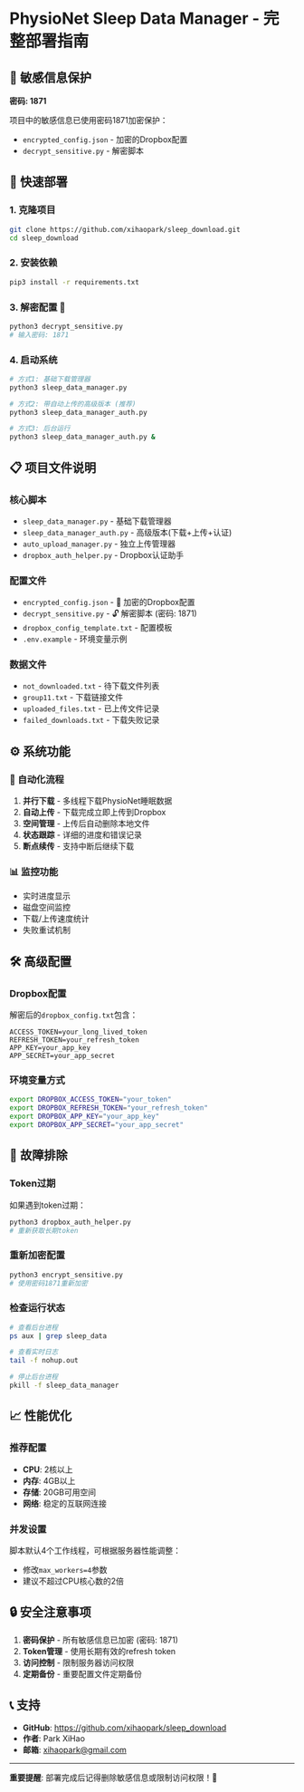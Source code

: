 # PhysioNet Sleep Data Manager - 完整部署指南

## 🔐 敏感信息保护

**密码: 1871**

项目中的敏感信息已使用密码1871加密保护：
- `encrypted_config.json` - 加密的Dropbox配置
- `decrypt_sensitive.py` - 解密脚本

## 🚀 快速部署

### 1. 克隆项目
```bash
git clone https://github.com/xihaopark/sleep_download.git
cd sleep_download
```

### 2. 安装依赖
```bash
pip3 install -r requirements.txt
```

### 3. 解密配置 🔑
```bash
python3 decrypt_sensitive.py
# 输入密码: 1871
```

### 4. 启动系统
```bash
# 方式1: 基础下载管理器
python3 sleep_data_manager.py

# 方式2: 带自动上传的高级版本 (推荐)
python3 sleep_data_manager_auth.py

# 方式3: 后台运行
python3 sleep_data_manager_auth.py &
```

## 📋 项目文件说明

### 核心脚本
- `sleep_data_manager.py` - 基础下载管理器
- `sleep_data_manager_auth.py` - 高级版本(下载+上传+认证)
- `auto_upload_manager.py` - 独立上传管理器
- `dropbox_auth_helper.py` - Dropbox认证助手

### 配置文件
- `encrypted_config.json` - 🔐 加密的Dropbox配置
- `decrypt_sensitive.py` - 🔓 解密脚本 (密码: 1871)
- `dropbox_config_template.txt` - 配置模板
- `.env.example` - 环境变量示例

### 数据文件
- `not_downloaded.txt` - 待下载文件列表
- `group11.txt` - 下载链接文件
- `uploaded_files.txt` - 已上传文件记录
- `failed_downloads.txt` - 下载失败记录

## ⚙️ 系统功能

### 🔄 自动化流程
1. **并行下载** - 多线程下载PhysioNet睡眠数据
2. **自动上传** - 下载完成立即上传到Dropbox
3. **空间管理** - 上传后自动删除本地文件
4. **状态跟踪** - 详细的进度和错误记录
5. **断点续传** - 支持中断后继续下载

### 📊 监控功能
- 实时进度显示
- 磁盘空间监控
- 下载/上传速度统计
- 失败重试机制

## 🛠️ 高级配置

### Dropbox配置
解密后的`dropbox_config.txt`包含：
```
ACCESS_TOKEN=your_long_lived_token
REFRESH_TOKEN=your_refresh_token
APP_KEY=your_app_key
APP_SECRET=your_app_secret
```

### 环境变量方式
```bash
export DROPBOX_ACCESS_TOKEN="your_token"
export DROPBOX_REFRESH_TOKEN="your_refresh_token"
export DROPBOX_APP_KEY="your_app_key"
export DROPBOX_APP_SECRET="your_app_secret"
```

## 🔧 故障排除

### Token过期
如果遇到token过期：
```bash
python3 dropbox_auth_helper.py
# 重新获取长期token
```

### 重新加密配置
```bash
python3 encrypt_sensitive.py
# 使用密码1871重新加密
```

### 检查运行状态
```bash
# 查看后台进程
ps aux | grep sleep_data

# 查看实时日志
tail -f nohup.out

# 停止后台进程
pkill -f sleep_data_manager
```

## 📈 性能优化

### 推荐配置
- **CPU**: 2核以上
- **内存**: 4GB以上
- **存储**: 20GB可用空间
- **网络**: 稳定的互联网连接

### 并发设置
脚本默认4个工作线程，可根据服务器性能调整：
- 修改`max_workers=4`参数
- 建议不超过CPU核心数的2倍

## 🔒 安全注意事项

1. **密码保护** - 所有敏感信息已加密 (密码: 1871)
2. **Token管理** - 使用长期有效的refresh token
3. **访问控制** - 限制服务器访问权限
4. **定期备份** - 重要配置文件定期备份

## 📞 支持

- **GitHub**: https://github.com/xihaopark/sleep_download
- **作者**: Park XiHao
- **邮箱**: xihaopark@gmail.com

---

**重要提醒**: 部署完成后记得删除敏感信息或限制访问权限！🔐 